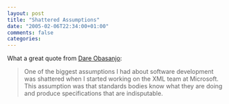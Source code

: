 ```yaml
---
layout: post
title: "Shattered Assumptions"
date: "2005-02-06T22:34:00+01:00"
comments: false
categories: 
---
```


<p>What a great quote from <a href="http://www.25hoursaday.com/weblog/PermaLink.aspx?guid=d43485f8-0df0-4e71-a5c1-25aca5a787d7">Dare Obasanjo</a>:</p>

<blockquote>
<p>One of the&#160;biggest&#160;assumptions I had about software development was shattered  when I started working on the XML team at Microsoft. This assumption was that standards  bodies know what they are doing and produce specifications that are indisputable.</p>
</blockquote>


